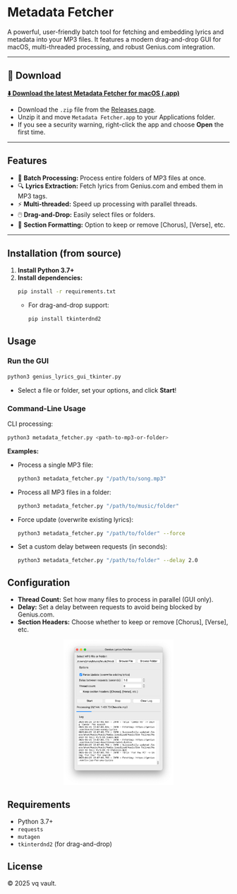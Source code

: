 # Metadata Fetcher

A powerful, user-friendly batch tool for fetching and embedding lyrics and metadata into your MP3 files. It features a modern drag-and-drop GUI for macOS, multi-threaded processing, and robust Genius.com integration.

---

## 🚀 Download

**[⬇️ Download the latest Metadata Fetcher for macOS (.app)](https://github.com/00vqla/metadata-fetcher/releases/latest)**

- Download the `.zip` file from the [Releases page](https://github.com/00vqla/metadata-fetcher/releases).
- Unzip it and move `Metadata Fetcher.app` to your Applications folder.
- If you see a security warning, right-click the app and choose **Open** the first time.

---

## Features

- 🎵 **Batch Processing:** Process entire folders of MP3 files at once.
- 🔍 **Lyrics Extraction:** Fetch lyrics from Genius.com and embed them in MP3 tags.
- ⚡ **Multi-threaded:** Speed up processing with parallel threads.
- 🖱️ **Drag-and-Drop:** Easily select files or folders.
- 📝 **Section Formatting:** Option to keep or remove [Chorus], [Verse], etc.

---

## Installation (from source)

1. **Install Python 3.7+**
2. **Install dependencies:**
   ```bash
   pip install -r requirements.txt
   ```
   - For drag-and-drop support:
     ```bash
     pip install tkinterdnd2
     ```

## Usage

### Run the GUI

```bash
python3 genius_lyrics_gui_tkinter.py
```

- Select a file or folder, set your options, and click **Start**!

### Command-Line Usage

CLI processing:

```bash
python3 metadata_fetcher.py <path-to-mp3-or-folder>
```

**Examples:**

- Process a single MP3 file:
  ```bash
  python3 metadata_fetcher.py "/path/to/song.mp3"
  ```
- Process all MP3 files in a folder:
  ```bash
  python3 metadata_fetcher.py "/path/to/music/folder"
  ```
- Force update (overwrite existing lyrics):
  ```bash
  python3 metadata_fetcher.py "/path/to/folder" --force
  ```
- Set a custom delay between requests (in seconds):
  ```bash
  python3 metadata_fetcher.py "/path/to/folder" --delay 2.0
  ```

## Configuration

- **Thread Count:** Set how many files to process in parallel (GUI only).
- **Delay:** Set a delay between requests to avoid being blocked by Genius.com.
- **Section Headers:** Choose whether to keep or remove [Chorus], [Verse], etc.

<p align="center">
  <img src="image.png" alt="Metadata Fetcher UI" width="250"/>
</p>

## Requirements

- Python 3.7+
- `requests`
- `mutagen`
- `tkinterdnd2` (for drag-and-drop)

## License

© 2025 vq vault.